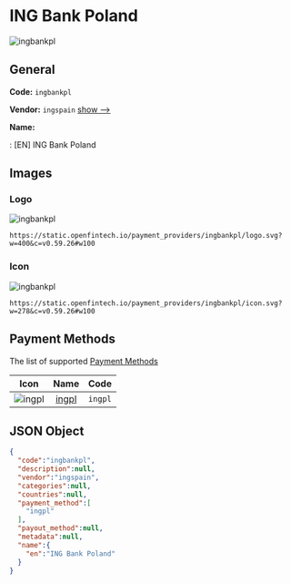 
# ING Bank Poland 
![ingbankpl](https://static.openfintech.io/payment_providers/ingbankpl/logo.svg?w=400&c=v0.59.26#w100)  

## General 
 
**Code:** `ingbankpl` 
 
**Vendor:** `ingspain` [show -->](/vendors/ingspain/) 
 
**Name:** 
 
:	[EN] ING Bank Poland 
 

## Images 

### Logo 
 
![ingbankpl](https://static.openfintech.io/payment_providers/ingbankpl/logo.svg?w=400&c=v0.59.26#w100)  

```
https://static.openfintech.io/payment_providers/ingbankpl/logo.svg?w=400&c=v0.59.26#w100
```  

### Icon 
 
![ingbankpl](https://static.openfintech.io/payment_providers/ingbankpl/icon.svg?w=278&c=v0.59.26#w100)  

```
https://static.openfintech.io/payment_providers/ingbankpl/icon.svg?w=278&c=v0.59.26#w100
```  

## Payment Methods 
 
The list of supported [Payment Methods](/payment-methods/) 

|Icon|Name|Code| 
|:---:|:---:|:---:| 
|![ingpl](https://static.openfintech.io/payment_methods/ingpl/icon.svg?w=278&c=v0.59.26#w100) |[ingpl](/payment-methods/ingpl/)|`ingpl`| 
 

## JSON Object 

```json
{
  "code":"ingbankpl",
  "description":null,
  "vendor":"ingspain",
  "categories":null,
  "countries":null,
  "payment_method":[
    "ingpl"
  ],
  "payout_method":null,
  "metadata":null,
  "name":{
    "en":"ING Bank Poland"
  }
}
```  
